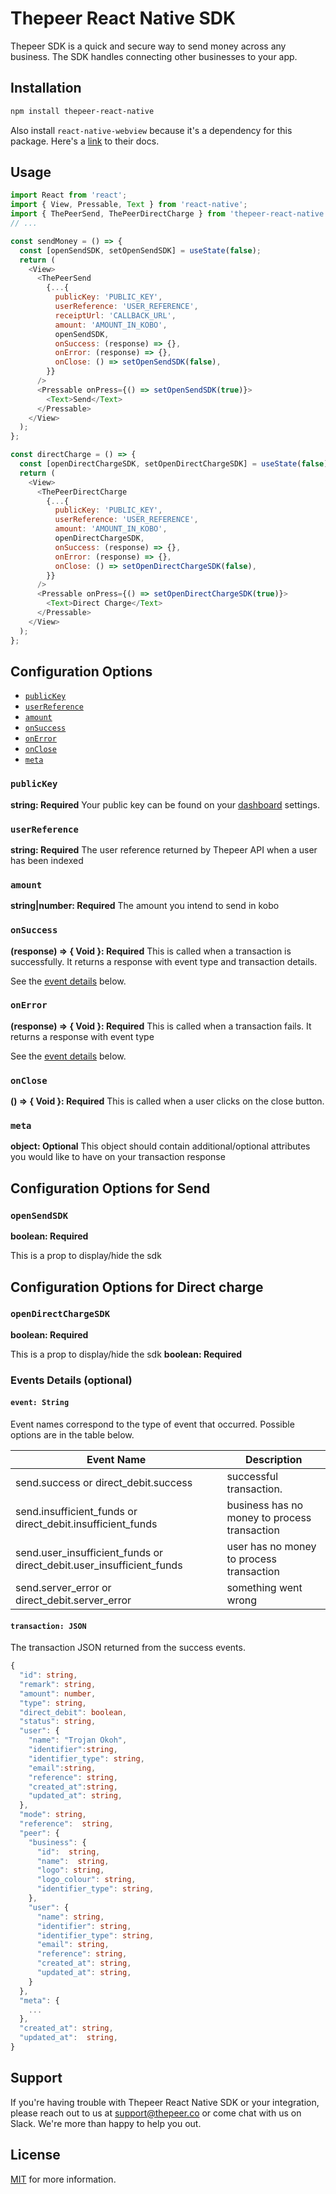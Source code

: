 # Thepeer React Native SDK

Thepeer SDK is a quick and secure way to send money across any business. The SDK handles connecting other businesses to your app.

## Installation

```sh
npm install thepeer-react-native
```

Also install `react-native-webview` because it's a dependency for this package. Here's a [link](https://github.com/react-native-webview/react-native-webview) to their docs.

## Usage

```js
import React from 'react';
import { View, Pressable, Text } from 'react-native';
import { ThePeerSend, ThePeerDirectCharge } from 'thepeer-react-native';
// ...

const sendMoney = () => {
  const [openSendSDK, setOpenSendSDK] = useState(false);
  return (
    <View>
      <ThePeerSend
        {...{
          publicKey: 'PUBLIC_KEY',
          userReference: 'USER_REFERENCE',
          receiptUrl: 'CALLBACK_URL',
          amount: 'AMOUNT_IN_KOBO',
          openSendSDK,
          onSuccess: (response) => {},
          onError: (response) => {},
          onClose: () => setOpenSendSDK(false),
        }}
      />
      <Pressable onPress={() => setOpenSendSDK(true)}>
        <Text>Send</Text>
      </Pressable>
    </View>
  );
};

const directCharge = () => {
  const [openDirectChargeSDK, setOpenDirectChargeSDK] = useState(false);
  return (
    <View>
      <ThePeerDirectCharge
        {...{
          publicKey: 'PUBLIC_KEY',
          userReference: 'USER_REFERENCE',
          amount: 'AMOUNT_IN_KOBO',
          openDirectChargeSDK,
          onSuccess: (response) => {},
          onError: (response) => {},
          onClose: () => setOpenDirectChargeSDK(false),
        }}
      />
      <Pressable onPress={() => setOpenDirectChargeSDK(true)}>
        <Text>Direct Charge</Text>
      </Pressable>
    </View>
  );
};
```

## Configuration Options

- [`publicKey`](#publicKey)
- [`userReference`](#userReference)
- [`amount`](#amount)
- [`onSuccess`](#onSuccess)
- [`onError`](#onError)
- [`onClose`](#onClose)
- [`meta`](#meta)

### <a name="publicKey"></a> `publicKey`

**string: Required**
Your public key can be found on your [dashboard](https://dashboard.thepeer.co) settings.

### <a name="userReference"></a> `userReference`

**string: Required**
The user reference returned by Thepeer API when a user has been indexed

### <a name="amount"></a> `amount`

**string|number: Required**
The amount you intend to send in kobo

### <a name="onSuccess"></a> `onSuccess`

**(response) => { Void }: Required**
This is called when a transaction is successfully. It returns a response with event type and transaction details.

See the [event details](#thepeerEvent) below.

### <a name="onError"></a> `onError `

**(response) => { Void }: Required**
This is called when a transaction fails. It returns a response with event type

See the [event details](#thepeerEvent) below.

### <a name="onClose"></a> `onClose `

**() => { Void }: Required**
This is called when a user clicks on the close button.

### <a name="meta"></a> `meta`

**object: Optional**
This object should contain additional/optional attributes you would like to have on your transaction response

## Configuration Options for Send

### <a name="openSendSDK"></a> `openSendSDK`

**boolean: Required**

This is a prop to display/hide the sdk

## Configuration Options for Direct charge

### <a name="openDirectChargeSDK"></a> `openDirectChargeSDK`

**boolean: Required**

This is a prop to display/hide the sdk
**boolean: Required**

### <a name="thepeerEvent"></a> Events Details (optional)

#### <a name="event"></a> `event: String`

Event names correspond to the type of event that occurred. Possible options are in the table below.

| Event Name                                                           | Description                                  |
| -------------------------------------------------------------------- | -------------------------------------------- |
| send.success or direct_debit.success                                 | successful transaction.                      |
| send.insufficient_funds or direct_debit.insufficient_funds           | business has no money to process transaction |
| send.user_insufficient_funds or direct_debit.user_insufficient_funds | user has no money to process transaction     |
| send.server_error or direct_debit.server_error                       | something went wrong                         |

#### <a name="transactionObject"></a> `transaction: JSON`

The transaction JSON returned from the success events.

```ts
{
  "id": string,
  "remark": string,
  "amount": number,
  "type": string,
  "direct_debit": boolean,
  "status": string,
  "user": {
    "name": "Trojan Okoh",
    "identifier":string,
    "identifier_type": string,
    "email":string,
    "reference": string,
    "created_at":string,
    "updated_at": string,
  },
  "mode": string,
  "reference":  string,
  "peer": {
    "business": {
      "id":  string,
      "name":  string,
      "logo": string,
      "logo_colour": string,
      "identifier_type": string,
    },
    "user": {
      "name": string,
      "identifier": string,
      "identifier_type": string,
      "email": string,
      "reference": string,
      "created_at": string,
      "updated_at": string,
    }
  },
  "meta": {
    ...
  },
  "created_at": string,
  "updated_at":  string,
}
```

## Support

If you're having trouble with Thepeer React Native SDK or your integration, please reach out to us at <support@thepeer.co> or come chat with us on Slack. We're more than happy to help you out.

## License

[MIT](https://github.com/thepeerstack/react-native-sdk/blob/master/LICENSE) for more information.
